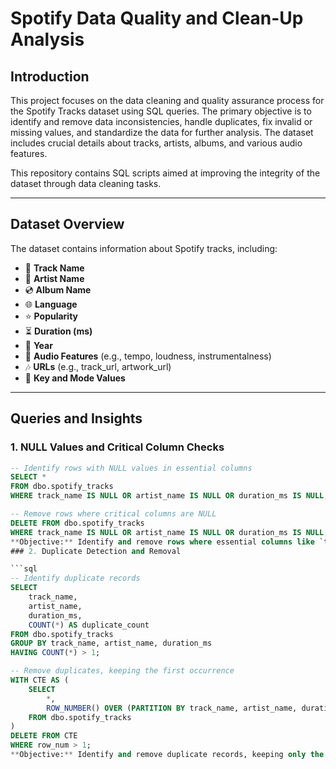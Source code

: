 # **Spotify Data Quality and Clean-Up Analysis**

## **Introduction**
This project focuses on the data cleaning and quality assurance process for the Spotify Tracks dataset using SQL queries. The primary objective is to identify and remove data inconsistencies, handle duplicates, fix invalid or missing values, and standardize the data for further analysis. The dataset includes crucial details about tracks, artists, albums, and various audio features.

This repository contains SQL scripts aimed at improving the integrity of the dataset through data cleaning tasks.

---

## **Dataset Overview**
The dataset contains information about Spotify tracks, including:
- 🎵 **Track Name**
- 🎤 **Artist Name**
- 💿 **Album Name**
- 🌐 **Language**
- ⭐ **Popularity**
- ⏳ **Duration (ms)**
- 📅 **Year**
- 🎼 **Audio Features** (e.g., tempo, loudness, instrumentalness)
- 🎶 **URLs** (e.g., track_url, artwork_url)
- 🔑 **Key and Mode Values**

---

## **Queries and Insights**

### **1. NULL Values and Critical Column Checks**
```sql
-- Identify rows with NULL values in essential columns
SELECT *
FROM dbo.spotify_tracks
WHERE track_name IS NULL OR artist_name IS NULL OR duration_ms IS NULL;

-- Remove rows where critical columns are NULL
DELETE FROM dbo.spotify_tracks
WHERE track_name IS NULL OR artist_name IS NULL OR duration_ms IS NULL;
**Objective:** Identify and remove rows where essential columns like `track_name`, `artist_name`, or `duration_ms` contain NULL values, ensuring that only complete records are retained.
### 2. Duplicate Detection and Removal

```sql
-- Identify duplicate records
SELECT 
    track_name, 
    artist_name, 
    duration_ms, 
    COUNT(*) AS duplicate_count
FROM dbo.spotify_tracks
GROUP BY track_name, artist_name, duration_ms
HAVING COUNT(*) > 1;

-- Remove duplicates, keeping the first occurrence
WITH CTE AS (
    SELECT 
        *, 
        ROW_NUMBER() OVER (PARTITION BY track_name, artist_name, duration_ms ORDER BY track_id) AS row_num
    FROM dbo.spotify_tracks
)
DELETE FROM CTE
WHERE row_num > 1;
**Objective:** Identify and remove duplicate records, keeping only the first occurrence of each duplicate track. This step ensures that the dataset does not contain multiple entries for the same song.

